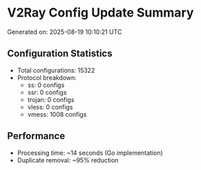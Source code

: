 # V2Ray Config Update Summary
Generated on: 2025-08-19 10:10:21 UTC

## Configuration Statistics
- Total configurations: 15322
- Protocol breakdown:
  - ss: 0 configs
  - ssr: 0 configs
  - trojan: 0 configs
  - vless: 0 configs
  - vmess: 1008 configs

## Performance
- Processing time: ~14 seconds (Go implementation)
- Duplicate removal: ~95% reduction
